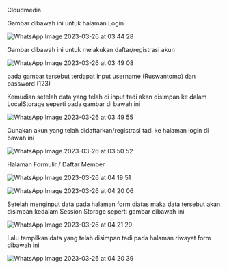 Cloudmedia

Gambar dibawah ini untuk halaman Login

![WhatsApp Image 2023-03-26 at 03 44 28](https://user-images.githubusercontent.com/103126195/227741615-1d9b5826-b5e9-4634-99a9-0909dc7498fd.jpeg)

Gambar dibawah ini untuk melakukan daftar/registrasi akun

![WhatsApp Image 2023-03-26 at 03 49 08](https://user-images.githubusercontent.com/103126195/227741741-84961abd-d4cc-4355-8875-57c19aad6235.jpeg)

pada gambar tersebut terdapat input username (Ruswantomo) dan password (123)

Kemudian setelah data yang telah di input tadi akan disimpan ke dalam LocalStorage seperti pada gambar di bawah ini

![WhatsApp Image 2023-03-26 at 03 49 55](https://user-images.githubusercontent.com/103126195/227741885-e73e0177-f378-40d4-be72-138a16cfb44d.jpeg)

Gunakan akun yang telah didaftarkan/registrasi tadi ke halaman login di bawah ini

![WhatsApp Image 2023-03-26 at 03 50 52](https://user-images.githubusercontent.com/103126195/227741967-8deeb2cb-40d9-4c7e-8992-31dbfe9e6ce1.jpeg)

Halaman Formulir / Daftar Member 

![WhatsApp Image 2023-03-26 at 04 19 51](https://user-images.githubusercontent.com/103126195/227742453-58ba728a-850e-4a1e-9601-9590ef1a6580.jpeg)

![WhatsApp Image 2023-03-26 at 04 20 06](https://user-images.githubusercontent.com/103126195/227742487-fde96ca5-25a4-46f8-84a3-75db00b181c2.jpeg)

Setelah menginput data pada halaman form diatas maka data tersebut akan disimpan kedalam Session Storage seperti gambar dibawah ini

![WhatsApp Image 2023-03-26 at 04 21 29](https://user-images.githubusercontent.com/103126195/227742108-e81aae31-f0dd-4ff2-8234-a3f466755c45.jpeg)

Lalu tampilkan data yang telah disimpan tadi pada halaman riwayat form dibawah ini 

![WhatsApp Image 2023-03-26 at 04 20 39](https://user-images.githubusercontent.com/103126195/227742176-696e8687-2851-4a70-a22b-440e035055fa.jpeg)
